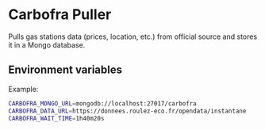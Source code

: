 # Carbofra Puller

Pulls gas stations data (prices, location, etc.) from official source and stores it in a Mongo database.

## Environment variables
Example:
```bash
CARBOFRA_MONGO_URL=mongodb://localhost:27017/carbofra
CARBOFRA_DATA_URL=https://donnees.roulez-eco.fr/opendata/instantane
CARBOFRA_WAIT_TIME=1h40m20s
```
